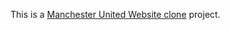 This is a [Manchester United Website clone](https://manchester-united-website-clone.vercel.app/) project.

